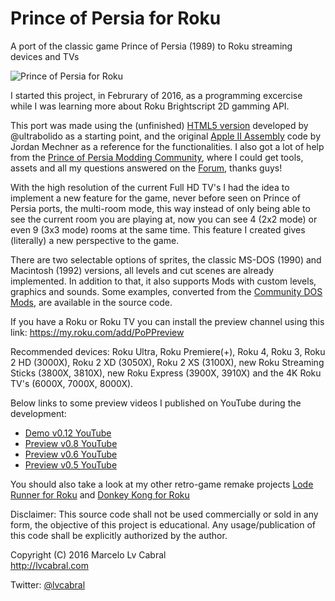# Prince of Persia for Roku
A port of the classic game Prince of Persia (1989) to Roku streaming devices and TVs

![Prince of Persia for Roku](http://lvcabral.com/images/PoP/screenshot-01.jpg)

I started this project, in Februrary of 2016, as a programming excercise while I was learning more about Roku Brightscript 2D gamming API.

This port was made using the (unfinished) [HTML5 version](https://github.com/ultrabolido/PrinceJS) developed by @ultrabolido as a starting point, and the original [Apple II Assembly](https://github.com/jmechner/Prince-of-Persia-Apple-II ) code by Jordan Mechner as a reference for the functionalities. I also got a lot of help from the [Prince of Persia Modding Community](http://www.princed.org/), where I could get tools, assets and all my questions answered on the [Forum](http://forum.princed.org/), thanks guys!

With the high resolution of the current Full HD TV's I had the idea to implement a new feature for the game, never before seen on Prince of Persia ports, the multi-room mode, this way instead of only being able to see the current room you are playing at, now you can see 4 (2x2 mode) or even 9 (3x3 mode) rooms at the same time. This feature I created gives (literally) a new perspective to the game.

There are two selectable options of sprites, the classic MS-DOS (1990) and Macintosh (1992) versions, all levels and cut scenes are already implemented. In addition to that, it also supports Mods with custom levels, graphics and sounds. Some examples, converted from the [Community DOS Mods](http://www.popot.org/custom_levels.php), are available in the source code.

If you have a Roku or Roku TV you can install the preview channel using this link: https://my.roku.com/add/PoPPreview

Recommended devices:
Roku Ultra, Roku Premiere(+), Roku 4, Roku 3, Roku 2 HD (3000X), Roku 2 XD (3050X), Roku 2 XS (3100X), new Roku Streaming Sticks (3800X, 3810X), new Roku Express (3900X, 3910X) and the 4K Roku TV's (6000X, 7000X, 8000X).

Below links to some preview videos I published on YouTube during the development:
* [Demo v0.12 YouTube](https://www.youtube.com/watch?v=gFOKxBuw66o)
* [Preview v0.8 YouTube](https://www.youtube.com/watch?v=4tVxNFCUSiE)
* [Preview v0.6 YouTube](https://www.youtube.com/watch?v=gYzuH9f3ADU)
* [Preview v0.5 YouTube](https://www.youtube.com/watch?v=r6B0xgb8GSE)

You should also take a look at my other retro-game remake projects [Lode Runner for Roku](https://github.com/lvcabral/Lode-Runner-Roku) and [Donkey Kong for Roku](https://www.youtube.com/watch?v=NA59qZk7fQU)

Disclaimer: This source code shall not be used commercially or sold in any form, the objective of this project is educational.
Any usage/publication of this code shall be explicitly authorized by the author.

Copyright (C) 2016 Marcelo Lv Cabral<br/>
http://lvcabral.com <br/>

Twitter: [@lvcabral](https://twitter.com/lvcabral)

